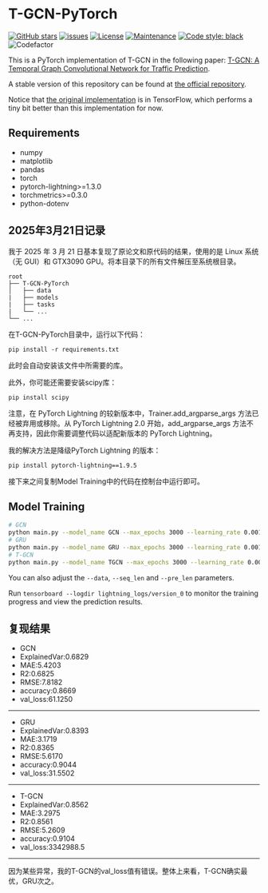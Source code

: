 # T-GCN-PyTorch

[![GitHub stars](https://img.shields.io/github/stars/martinwhl/T-GCN-PyTorch?label=stars&maxAge=2592000)](https://gitHub.com/martinwhl/T-GCN-PyTorch/stargazers/) [![issues](https://img.shields.io/github/issues/martinwhl/T-GCN-PyTorch)](https://github.com/martinwhl/T-GCN-PyTorch/issues) [![License](https://img.shields.io/github/license/martinwhl/T-GCN-PyTorch)](./LICENSE) [![Maintenance](https://img.shields.io/badge/Maintained%3F-yes-green.svg)](https://GitHub.com/martinwhl/T-GCN-PyTorch/graphs/commit-activity) [![Code style: black](https://img.shields.io/badge/code%20style-black-000000.svg)](https://github.com/psf/black) ![Codefactor](https://www.codefactor.io/repository/github/martinwhl/T-GCN-PyTorch/badge)

This is a PyTorch implementation of T-GCN in the following paper: [T-GCN: A Temporal Graph Convolutional Network for Traffic Prediction](https://arxiv.org/abs/1811.05320).

A stable version of this repository can be found at [the official repository](https://github.com/lehaifeng/T-GCN/tree/master/T-GCN/T-GCN-PyTorch).

Notice that [the original implementation](https://github.com/lehaifeng/T-GCN/tree/master/T-GCN/T-GCN-TensorFlow) is in TensorFlow, which performs a tiny bit better than this implementation for now.



## Requirements

* numpy
* matplotlib
* pandas
* torch
* pytorch-lightning>=1.3.0
* torchmetrics>=0.3.0
* python-dotenv

## 2025年3月21日记录

我于 2025 年 3 月 21 日基本复现了原论文和原代码的结果，使用的是 Linux 系统（无 GUI）和 GTX3090 GPU。将本目录下的所有文件解压至系统根目录。
```
root
├── T-GCN-PyTorch
│   ├── data
|   ├── models   
|   ├── tasks 
|   └── ...
└── ...
```
在T-GCN-PyTorch目录中，运行以下代码：
```
pip install -r requirements.txt
```
此时会自动安装该文件中所需要的库。

此外，你可能还需要安装scipy库：
```
pip install scipy
```
注意，在 PyTorch Lightning 的较新版本中，Trainer.add_argparse_args 方法已经被弃用或移除。从 PyTorch Lightning 2.0 开始，add_argparse_args 方法不再支持，因此你需要调整代码以适配新版本的 PyTorch Lightning。

我的解决方法是降级PyTorch Lightning 的版本：
```
pip install pytorch-lightning==1.9.5
```
接下来之间复制Model Training中的代码在控制台中运行即可。
## Model Training

```bash
# GCN
python main.py --model_name GCN --max_epochs 3000 --learning_rate 0.001 --weight_decay 0 --batch_size 64 --hidden_dim 100 --settings supervised --gpus 1
# GRU
python main.py --model_name GRU --max_epochs 3000 --learning_rate 0.001 --weight_decay 1.5e-3 --batch_size 64 --hidden_dim 100 --settings supervised --gpus 1
# T-GCN
python main.py --model_name TGCN --max_epochs 3000 --learning_rate 0.001 --weight_decay 0 --batch_size 32 --hidden_dim 64 --loss mse_with_regularizer --settings supervised --gpus 1
```

You can also adjust the `--data`, `--seq_len` and `--pre_len` parameters.

Run `tensorboard --logdir lightning_logs/version_0` to monitor the training progress and view the prediction results.

## 复现结果
* GCN                         
* ExplainedVar:0.6829
* MAE:5.4203
* R2:0.6825
* RMSE:7.8182
* accuracy:0.8669
* val_loss:61.1250
---------------------
* GRU                         
* ExplainedVar:0.8393
* MAE:3.1719
* R2:0.8365
* RMSE:5.6170
* accuracy:0.9044
* val_loss:31.5502
---------------------
* T-GCN                         
* ExplainedVar:0.8562
* MAE:3.2975
* R2:0.8561
* RMSE:5.2609
* accuracy:0.9104
* val_loss:3342988.5
 ---------------------
 因为某些异常，我的T-GCN的val_loss值有错误。整体上来看，T-GCN确实最优，GRU次之。
